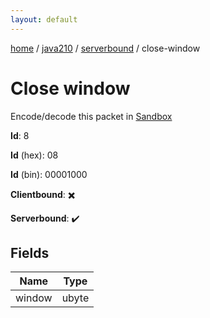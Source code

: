 ```yaml
---
layout: default
---
```


[home](/)  /  [java210](/protocol/java210)  /  [serverbound](/protocol/java210/serverbound)  /  close-window

# Close window

Encode/decode this packet in [Sandbox](../../../sandbox/java210#serverbound.close_window)

**Id**: 8

**Id** (hex): 08

**Id** (bin): 00001000

**Clientbound**: ✖️

**Serverbound**: ✔️

## Fields

Name | Type
---|---
window | ubyte
